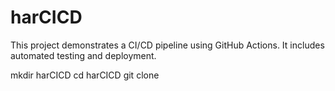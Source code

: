 # harCICD

This project demonstrates a CI/CD pipeline using GitHub Actions. It includes automated testing and deployment.

mkdir harCICD
cd harCICD
git clone 
